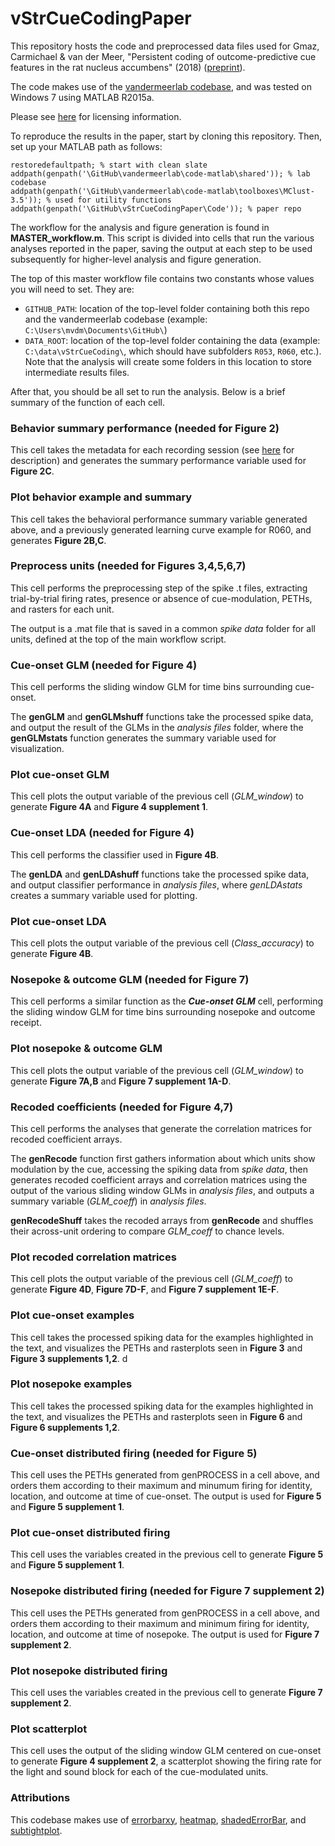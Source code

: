 # vStrCueCodingPaper

This repository hosts the code and preprocessed data files used for Gmaz,
Carmichael & van der Meer, "Persistent coding of outcome-predictive cue features in the rat nucleus accumbens" (2018) ([preprint](https://www.biorxiv.org/content/early/2018/08/27/300251)).

The code makes use of the [vandermeerlab codebase](https://github.com/vandermeerlab/vandermeerlab), and was tested on Windows 7 using MATLAB R2015a.

Please see [here](https://github.com/jgmaz/vStrCueCodingPaper/blob/master/LICENSE.md) for licensing information.

To reproduce the results in the paper, start by cloning this repository. Then, set up your MATLAB path as follows:

```
restoredefaultpath; % start with clean slate
addpath(genpath('\GitHub\vandermeerlab\code-matlab\shared')); % lab codebase
addpath(genpath('\GitHub\vandermeerlab\code-matlab\toolboxes\MClust-3.5')); % used for utility functions
addpath(genpath('\GitHub\vStrCueCodingPaper\Code')); % paper repo
```
The workflow for the analysis and figure generation is found in **MASTER_workflow.m**. This script is divided into cells that run the various analyses reported in the paper, saving the output at each step to be used subsequently for higher-level analysis and figure generation. 

The top of this master workflow file contains two constants whose values you will need to set. They are:
  * `GITHUB_PATH`: location of the top-level folder containing both this repo and the vandermeerlab codebase (example: `C:\Users\mvdm\Documents\GitHub\`)
  * `DATA_ROOT`: location of the top-level folder containing the data (example: `C:\data\vStrCueCoding\`, which should have subfolders `R053`, `R060`, etc.). Note that the analysis will create some folders in this location to store intermediate results files.

After that, you should be all set to run the analysis. Below is a brief summary of the function of each cell.

### Behavior summary performance (needed for Figure 2)

This cell takes the metadata for each recording session (see [here](https://github.com/jgmaz/vStrCueCodingPaper/blob/eeb72f6ecce44c0bcd4c6d7a3a3cf97342ffbbe1/METADATA.md) for description) and generates the summary performance variable used for **Figure 2C**.

### Plot behavior example and summary

This cell takes the behavioral performance summary variable generated above, and a previously generated learning curve example for R060, and generates **Figure 2B,C**.

### Preprocess units (needed for Figures 3,4,5,6,7) 

This cell performs the preprocessing step of the spike .t files, extracting trial-by-trial firing rates, presence or absence of cue-modulation, PETHs, and rasters for each unit. 

The output is a .mat file that is saved in a common *spike data* folder for all units, defined at the top of the main workflow script. 

### Cue-onset GLM (needed for Figure 4)

This cell performs the sliding window GLM for time bins surrounding cue-onset.

The **genGLM** and **genGLMshuff** functions take the processed spike data, and output the result of the GLMs in the *analysis files* folder, where the **genGLMstats** function generates the summary variable used for visualization. 

### Plot cue-onset GLM

This cell plots the output variable of the previous cell (*GLM_window*) to generate **Figure 4A** and **Figure 4 supplement 1**.

### Cue-onset LDA (needed for Figure 4)

This cell performs the classifier used in **Figure 4B**.

The **genLDA** and **genLDAshuff** functions take the processed spike data, and output classifier performance in *analysis files*, where *genLDAstats* creates a summary variable used for plotting.

### Plot cue-onset LDA

This cell plots the output variable of the previous cell (*Class_accuracy*) to generate **Figure 4B**.

### Nosepoke & outcome GLM (needed for Figure 7)

This cell performs a similar function as the **_Cue-onset GLM_** cell, performing the sliding window GLM for time bins surrounding nosepoke and outcome receipt.

### Plot nosepoke & outcome GLM

This cell plots the output variable of the previous cell (*GLM_window*) to generate **Figure 7A,B** and **Figure 7 supplement 1A-D**.

### Recoded coefficients (needed for Figure 4,7)

This cell performs the analyses that generate the correlation matrices for recoded coefficient arrays.

The **genRecode** function first gathers information about which units show modulation by the cue, accessing the spiking data from *spike data*, then generates recoded coefficient arrays and correlation matrices using the output of the various sliding window GLMs in *analysis files*, and outputs a summary variable (*GLM_coeff*) in *analysis files*.

**genRecodeShuff** takes the recoded arrays from **genRecode** and shuffles their across-unit ordering to compare *GLM_coeff* to chance levels.

### Plot recoded correlation matrices

This cell plots the output variable of the previous cell (*GLM_coeff*) to generate **Figure 4D**, **Figure 7D-F**, and **Figure 7 supplement 1E-F**.

### Plot cue-onset examples

This cell takes the processed spiking data for the examples highlighted in the text, and visualizes the PETHs and rasterplots seen in **Figure 3** and **Figure 3 supplements 1,2**.
d
### Plot nosepoke examples

This cell takes the processed spiking data for the examples highlighted in the text, and visualizes the PETHs and rasterplots seen in **Figure 6** and **Figure 6 supplements 1,2**.

### Cue-onset distributed firing (needed for Figure 5)

This cell uses the PETHs generated from genPROCESS in a cell above, and orders them according to their maximum and minumum firing for identity, location, and outcome at time of cue-onset. The output is used for **Figure 5** and **Figure 5 supplement 1**.

### Plot cue-onset distributed firing

This cell uses the variables created in the previous cell to generate **Figure 5** and **Figure 5 supplement 1**.

### Nosepoke distributed firing (needed for Figure 7 supplement 2)

This cell uses the PETHs generated from genPROCESS in a cell above, and orders them according to their maximum and minimum firing for identity, location, and outcome at time of nosepoke. The output is used for **Figure 7 supplement 2**.

### Plot nosepoke distributed firing

This cell uses the variables created in the previous cell to generate **Figure 7 supplement 2**.

### Plot scatterplot

This cell uses the output of the sliding window GLM centered on cue-onset to generate **Figure 4 supplement 2**, a scatterplot showing the firing rate for the light and sound block for each of the cue-modulated units.

### Attributions

This codebase makes use of [errorbarxy](https://www.mathworks.com/matlabcentral/fileexchange/4065-errorbarxy), [heatmap](https://www.mathworks.com/matlabcentral/fileexchange/24253-customizable-heat-maps), [shadedErrorBar](https://www.mathworks.com/matlabcentral/fileexchange/26311-raacampbell-shadederrorbar), and [subtightplot](https://www.mathworks.com/matlabcentral/fileexchange/39664-subtightplot).
